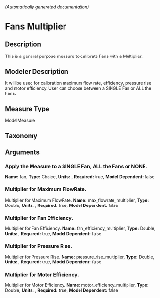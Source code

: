 

###### (Automatically generated documentation)

# Fans Multiplier

## Description
This is a general purpose measure to calibrate Fans with a Multiplier.

## Modeler Description
It will be used for calibration maximum flow rate, efficiency, pressure rise and motor efficiency. User can choose between a SINGLE Fan or ALL the Fans.

## Measure Type
ModelMeasure

## Taxonomy


## Arguments


### Apply the Measure to a SINGLE Fan, ALL the Fans or NONE.

**Name:** fan,
**Type:** Choice,
**Units:** ,
**Required:** true,
**Model Dependent:** false

### Multiplier for Maximum FlowRate.
Multiplier for Maximum FlowRate.
**Name:** max_flowrate_multiplier,
**Type:** Double,
**Units:** ,
**Required:** true,
**Model Dependent:** false

### Multiplier for Fan Efficiency.
Multiplier for Fan Efficiency.
**Name:** fan_efficiency_multiplier,
**Type:** Double,
**Units:** ,
**Required:** true,
**Model Dependent:** false

### Multiplier for Pressure Rise.
Multiplier for Pressure Rise.
**Name:** pressure_rise_multiplier,
**Type:** Double,
**Units:** ,
**Required:** true,
**Model Dependent:** false

### Multiplier for Motor Efficiency.
Multiplier for Motor Efficiency.
**Name:** motor_efficiency_multiplier,
**Type:** Double,
**Units:** ,
**Required:** true,
**Model Dependent:** false





